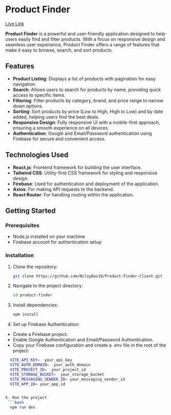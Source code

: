 # Product Finder
[Live Link](https://find-product.netlify.app)

**Product Finder** is a powerful and user-friendly application designed to help users easily find and filter products. With a focus on responsive design and seamless user experience, Product Finder offers a range of features that make it easy to browse, search, and sort products.

## Features

- **Product Listing**: Displays a list of products with pagination for easy navigation.
- **Search**: Allows users to search for products by name, providing quick access to specific items.
- **Filtering**: Filter products by category, brand, and price range to narrow down options.
- **Sorting**: Sort products by price (Low to High, High to Low) and by date added, helping users find the best deals.
- **Responsive Design**: Fully responsive UI with a mobile-first approach, ensuring a smooth experience on all devices.
- **Authentication**: Google and Email/Password authentication using Firebase for secure and convenient access.

## Technologies Used

- **React.js**: Frontend framework for building the user interface.
- **Tailwind CSS**: Utility-first CSS framework for styling and responsive design.
- **Firebase**: Used for authentication and deployment of the application.
- **Axios**: For making API requests to the backend.
- **React Router**: For handling routing within the application.

## Getting Started

### Prerequisites

- Node.js installed on your machine
- Firebase account for authentication setup

### Installation

1. Clone the repository:
   ```bash
   git clone https://github.com/NiloyDas19/Product-Finder-Client.git
   ```
2. Navigate to the project directory:
    ```bash
    cd product-finder
3. Install dependencies:
    ```bash
    npm install

4. Set up Firebase Authentication:
  - Create a Firebase project.
  - Enable Google Authentication and Email/Password Authentication.
  - Copy your Firebase configuration and create a .env file in the root of the project:
  ```bash
    VITE_API_KEY=  your_api_key
    VITE_AUTH_DOMAIN=  your_auth_domain
    VITE_PROJECT_ID=  your_project_id
    VITE_STORAGE_BUCKET=  your_storage_bucket
    VITE_MESSAGING_SENDER_ID= your_messaging_sender_id
    VITE_APP_ID= your_app_id


5. Run the project
   ```bash
    npm run dev